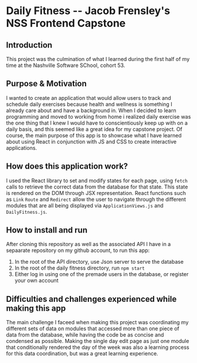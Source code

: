 # Daily Fitness -- Jacob Frensley's NSS Frontend Capstone

## Introduction
This project was the culmination of what I learned during the first half of my time at the Nashville Software SChool, cohort 53. 

## Purpose & Motivation
I wanted to create an application that would allow users to track and schedule daily exercises because health and wellness is something I already care about and have a background in. When I decided to learn programming and moved to working from home i realized daily exercise was the one thing that I knew I would have to conscientiously keep up with on a daily basis, and this seemed like a great idea for my capstone project. Of course, the main purpose of this app is to showcase what I have learned about using React in conjunction with JS and CSS to create interactive applications.

## How does this application work?
I used the React library to set and modify states for each page, using `fetch` calls to retrieve the correct data from the database for that state. This state is rendered on the DOM through JSX representation. React functions such as `Link` `Route` and `Redirect` allow the user to navigate through the different modules that are all being displayed via `ApplicationViews.js` and `DailyFitness.js`.

## How to install and run
After cloning this repository as well as the associated API I have in a sepaarate repository on my github account, to run this app:
1. In the root of the API directory, use Json server to serve the database
2. In the root of the daily fitness directory, run `npm start`
3. Either log in using one of the premade users in the database, or register your own account


## Difficulties and challenges experienced while making this app
The main challenge I faceed when making this project was coordinating my different sets of data on modules that accessed more than one piece of data from the database, while having the code be as concise and condensed as possible. Making the single day edit page as just one module that conditionally rendered the day of the week was also a learning process for this data coordination, but was a great learning experience.